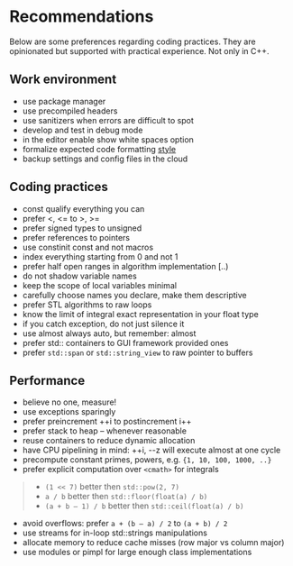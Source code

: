 # Recommendations

Below are some preferences regarding coding practices. They are opinionated but supported with practical experience. Not only in C++.

## Work environment
- use package manager
- use precompiled headers
- use sanitizers when errors are difficult to spot
- develop and test in debug mode
- in the editor enable show white spaces option
- formalize expected code formatting [style](.clang-format)
- backup settings and config files in the cloud

## Coding practices
- const qualify everything you can
- prefer <, <= to >, >= 
- prefer signed types to unsigned
- prefer references to pointers
- use constinit const and not macros
- index everything starting from 0 and not 1
- prefer half open ranges in algorithm implementation [..)
- do not shadow variable names
- keep the scope of local variables minimal
- carefully choose names you declare, make them descriptive
- prefer STL algorithms to raw loops
- know the limit of integral exact representation in your float type
- if you catch exception, do not just silence it
- use almost always auto, but remember: almost
- prefer std:: containers to GUI framework provided ones
- prefer `std::span` or `std::string_view` to raw pointer to buffers

## Performance
- believe no one, measure!
- use exceptions sparingly
- prefer preincrement ++i to postincrement i++
- prefer stack to heap – whenever reasonable
- reuse containers to reduce dynamic allocation
- have CPU pipelining in mind: ++i, --z will execute almost at one cycle
- precompute constant primes, powers, e.g. `{1, 10, 100, 1000, ..}`
- prefer explicit computation over `<cmath>` for integrals
>- `(1 << 7)` better then `std::pow(2, 7)`
>- `a / b` better then `std::floor(float(a) / b)`
>- `(a + b – 1) / b` better then `std::ceil(float(a) / b)`
- avoid overflows: prefer `a + (b – a) / 2` to `(a + b) / 2`
- use streams for in-loop std::strings manipulations
- allocate memory to reduce cache misses (row major vs column major)
- use modules or pimpl for large enough class implementations 










